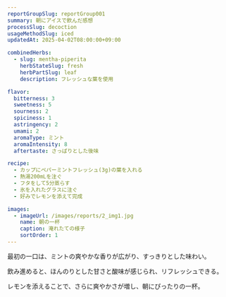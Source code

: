 ```yaml
---
reportGroupSlug: reportGroup001
summary: 朝にアイスで飲んだ感想
processSlug: decoction
usageMethodSlug: iced
updatedAt: 2025-04-02T08:00:00+09:00

combinedHerbs:
  - slug: mentha-piperita
    herbStateSlug: fresh
    herbPartSlug: leaf
    description: フレッシュな葉を使用

flavor:
  bitterness: 3
  sweetness: 5
  sourness: 2
  spiciness: 1
  astringency: 2
  umami: 2
  aromaType: ミント
  aromaIntensity: 8
  aftertaste: さっぱりとした後味

recipe:
  - カップにペパーミントフレッシュ(3g)の葉を入れる
  - 熱湯200mLを注ぐ
  - フタをして5分蒸らす
  - 氷を入れたグラスに注ぐ
  - 好みでレモンを添えて完成

images:
  - imageUrl: /images/reports/2_img1.jpg
    name: 朝の一杯
    caption: 淹れたての様子
    sortOrder: 1
---
```


最初の一口は、ミントの爽やかな香りが広がり、すっきりとした味わい。

飲み進めると、ほんのりとした甘さと酸味が感じられ、リフレッシュできる。

レモンを添えることで、さらに爽やかさが増し、朝にぴったりの一杯。
